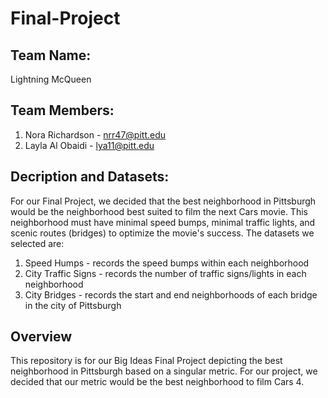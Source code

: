 # Final-Project

## Team Name:
Lightning McQueen

## Team Members:
1. Nora Richardson - nrr47@pitt.edu
2. Layla Al Obaidi - lya11@pitt.edu

## Decription and Datasets:
For our Final Project, we decided that the best neighborhood in Pittsburgh would be the neighborhood best suited to film the next Cars movie. This neighborhood must have minimal speed bumps, minimal traffic lights, and scenic routes (bridges) to optimize the movie's success. The datasets we selected are:
1. Speed Humps - records the speed bumps within each neighborhood
2. City Traffic Signs - records the number of traffic signs/lights in each neighborhood
3. City Bridges - records the start and end neighborhoods of each bridge in the city of Pittsburgh

## Overview
This repository is for our Big Ideas Final Project depicting the best neighborhood in Pittsburgh based on a singular metric. For our project, we decided that our metric would be the best neighborhood to film Cars 4.
